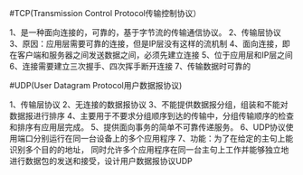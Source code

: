 
#TCP(Transmission Control Protocol传输控制协议）

1、是一种面向连接的，可靠的，基于字节流的传输通信协议。
2、传输层协议
3、原因：应用层需要可靠的连接，但是IP层没有这样的流机制
4、面向连接，即在客户端和服务器之间发送数据之间，必须先建立连接
5、位于应用层和IP层之间
6、连接需要建立三次握手、四次挥手断开连接
7、传输数据时可靠的


#UDP(User Datagram Protocol用户数据报协议)

1、传输层协议
2、无连接的数据报协议
3、不能提供数据报分组，组装和不能对数据报进行排序
4、主要用于不要求分组顺序到达的传输中，分组传输顺序的检查和排序有应用层完成。
5、提供面向事务的简单不可靠传递服务。
6、UDP协议使用端口分别运行在同一台设备上的多个应用程序
7、功能：为了在给定的主句上能识别多个目的的地址，
同时允许多个应用程序在同一台主句上工作并能够独立地进行数据包的发送和接受，设计用户数据报协议UDP

